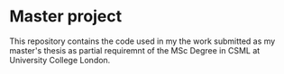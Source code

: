 # Master project

This repository contains the code used in my the work submitted as my master's thesis as partial requiremnt of the MSc Degree in CSML at University College London.